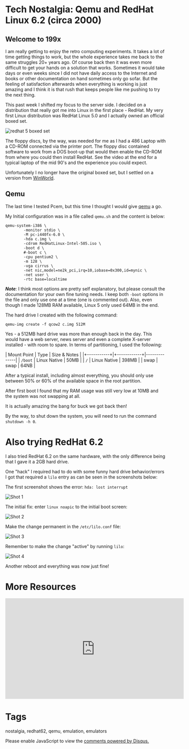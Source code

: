# Tech Nostalgia: Qemu and RedHat Linux 6.2 (circa 2000)

## Welcome to 199x

I am really getting to enjoy the retro computing experiments. It takes a lot of time getting things to work, but the whole experience takes me back to the same struggles 20+ years ago. Of course back then it was even more difficult to get your hands on a solution that works. Sometimes it would take days or even weeks since I did not have daily access to the Internet and books or other documentation on hand sometimes only go sofar. But the feeling of satisfaction afterwards when everything is working is just amazing and I think it is that rush that keeps people like me pushing to try the next thing.

This past week I shifted my focus to the server side. I decided on a distribution that really got me into Linux in the first place - RedHat. My very first Linux distribution was RedHat Linux 5.0 and I actually owned an official boxed set.

![redhat 5 boxed set](../../images/blog_2022_07_23/redhat5_box.jpg)

The floppy discs, by the way, was needed for me as I had a 486 Laptop with a CD-ROM connected via the printer port. The floppy disc contained software to work from a DOS boot-up that would then enable the CD-ROM from where you could then install RedHat. See the video at the end for a typical laptop of the mid 90's and the experience you could expect.

Unfortunately I no longer have the original boxed set, but I settled on a version from [WinWorld](https://winworldpc.com/product/red-hat-linux/50).

## Qemu

The last time I tested Pcem, but this time I thought I would give [qemu](https://www.qemu.org/) a go.

My Initial configuration was in a file called `qemu.sh` and the content is below:

```text
qemu-system-i386 \
        -monitor stdio \
        -M pc-i440fx-6.0 \
        -hda c.img \
        -cdrom RedHatLinux-Intel-505.iso \
        -boot d \
        #-boot c \
        -cpu pentium2 \
        -m 128 \
        -vga cirrus \
        -net nic,model=ne2k_pci,irq=10,iobase=0x300,id=mynic \
        -net user \
        -rtc base=localtime
```

_**Note**_: I think most options are pretty self explanatory, but please consult the documentation for your own fine tuning needs. I keep both `-boot` options in the file and only use one at a time (one is commented out). Also, even though I made 128MB RAM available, Linux 5 only used 64MB in the end.

The hard drive I created with the following command:

```shell
qemu-img create -f qcow2 c.img 512M
```

Yes - a 512MB hard drive was more than enough back in the day. This would have a web server, news server and even a complete X-server installed - with room to spare. In terms of partitioning, I used the following:

| Mount Point | Type         | Size & Notes |
|+-----------+|+------------+|--------------|
| `/boot`     | Linux Native | 50MB         |
| `/`         | Linux Native | 398MB        |
| swap        | swap         | 64NB         |

After a typical install, including almost everything, you should only use between 50% or 60% of the available space in the root partition.

After first boot I found that my RAM usage was still very low at 10MB and the system was not swapping at all.

It is actually amazing the bang for buck we got back then!

By the way, to shut down the system, you will need to run the command `shutdown -h 0`.

# Also trying RedHat 6.2

I also tried RedHat 6.2 on the same hardware, with the only difference being that I gave it a 2GB hard drive.

One "hack" I required had to do with some funny hard drive behavior/errors I got that required a `lilo` entry as can be seen in the screenshots below:

The first screenshot shows the error: `hda: lost interrupt`

![Shot 1](../../images/blog_2022_07_23/qemu_redhat62_setup_01.png)

The initial fix: enter `linux noapic` to the initial boot screen:

![Shot 2](../../images/blog_2022_07_23/qemu_redhat62_setup_02.png)

Make the change permanent in the `/etc/lilo.conf` file:

![Shot 3](../../images/blog_2022_07_23/qemu_redhat62_setup_03.png)

Remember to make the change "active" by running `lilo`:

![Shot 4](../../images/blog_2022_07_23/qemu_redhat62_setup_04.png)

Another reboot and everything was now just fine!

# More Resources

<iframe width="560" height="315" src="https://www.youtube.com/embed/tGNCatjwGyM" title="YouTube video player" frameborder="0" allow="accelerometer; autoplay; clipboard-write; encrypted-media; gyroscope; picture-in-picture" allowfullscreen></iframe>

# Tags

nostalgia, redhat62, qemu, emulation, emulators

<div id="disqus_thread"></div>
<script>
    /**
    *  RECOMMENDED CONFIGURATION VARIABLES: EDIT AND UNCOMMENT THE SECTION BELOW TO INSERT DYNAMIC VALUES FROM YOUR PLATFORM OR CMS.
    *  LEARN WHY DEFINING THESE VARIABLES IS IMPORTANT: https://disqus.com/admin/universalcode/#configuration-variables    */
    /*
    var disqus_config = function () {
    this.page.url = PAGE_URL;  // Replace PAGE_URL with your page's canonical URL variable
    this.page.identifier = PAGE_IDENTIFIER; // Replace PAGE_IDENTIFIER with your page's unique identifier variable
    };
    */
    (function() { // DON'T EDIT BELOW THIS LINE
    var d = document, s = d.createElement('script');
    s.src = 'https://nicc777.disqus.com/embed.js';
    s.setAttribute('data-timestamp', +new Date());
    (d.head || d.body).appendChild(s);
    })();
</script>
<noscript>Please enable JavaScript to view the <a href="https://disqus.com/?ref_noscript">comments powered by Disqus.</a></noscript>